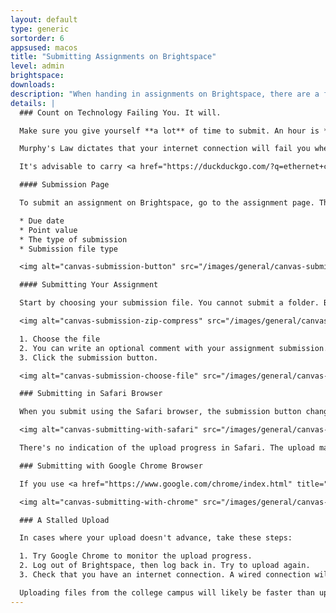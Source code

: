 ```yaml
---
layout: default
type: generic
sortorder: 6
appsused: macos
title: "Submitting Assignments on Brightspace"
level: admin
brightspace: 
downloads: 
description: "When handing in assignments on Brightspace, there are a few techniques which can help you ensure a timely submission."
details: | 
  ### Count on Technology Failing You. It will.

  Make sure you give yourself **a lot** of time to submit. An hour is *not* a lot of time. If you can submit the day before the due date, all the better.

  Murphy's Law dictates that your internet connection will fail you when you need it most. *Plan for this.*

  It's advisable to carry <a href="https://duckduckgo.com/?q=ethernet+cable&amp;bext=msl&amp;atb=v31-3__&amp;iax=1&amp;ia=images" title="Ethernet cable" target="_blank">an ethernet cable</a> and <a href="http://www.apple.com/ca/shop/product/MD463LL/A/thunderbolt-to-gigabit-ethernet-adapter?fnode=8b&amp;fs=f%3Dadapter%26fh%3D4595%252B45b0" title="Ethernet to Thunderbolt adaptor" target="_blank">an adaptor</a> in your computer bag, so you can use a wired connection at school to transfer large files faster. It will also come to your rescue if the college's Wi-Fi goes down.

  #### Submission Page

  To submit an assignment on Brightspace, go to the assignment page. There will be a Submit button at the top-right of the page. There are also details about the assignment, like:

  * Due date
  * Point value
  * The type of submission
  * Submission file type

  <img alt="canvas-submission-button" src="/images/general/canvas-submission-button.gif">

  #### Submitting Your Assignment

  Start by choosing your submission file. You cannot submit a folder. Brightspace won't accept it. In the case pictured below, you need to submit a zip-compressed file.

  <img alt="canvas-submission-zip-compress" src="/images/general/canvas-submission-zip-compress.gif">

  1. Choose the file
  2. You can write an optional comment with your assignment submission.
  3. Click the submission button.

  <img alt="canvas-submission-choose-file" src="/images/general/canvas-submission-choose-file.gif">

  ### Submitting in Safari Browser

  When you submit using the Safari browser, the submission button changes to *Submitting...* This doesn't offer a view of the upload progress.

  <img alt="canvas-submitting-with-safari" src="/images/general/canvas-submitting-with-safari.gif">  

  There's no indication of the upload progress in Safari. The upload may have stopped and you'd never know.

  ### Submitting with Google Chrome Browser

  If you use <a href="https://www.google.com/chrome/index.html" title="Download Google Chrome Browser" target="_blank">Google's Chrome browser</a> to submit files, you get a progress indication at the bottom-left of the window. This way, you can tell if the upload is working.

  <img alt="canvas-submitting-with-chrome" src="/images/general/canvas-submitting-with-chrome.gif">  

  ### A Stalled Upload

  In cases where your upload doesn't advance, take these steps:

  1. Try Google Chrome to monitor the upload progress.
  2. Log out of Brightspace, then log back in. Try to upload again.
  3. Check that you have an internet connection. A wired connection will almost always be faster than Wi-Fi.

  Uploading files from the college campus will likely be faster than uploading from home; especially at off-peak hours.
---
```


